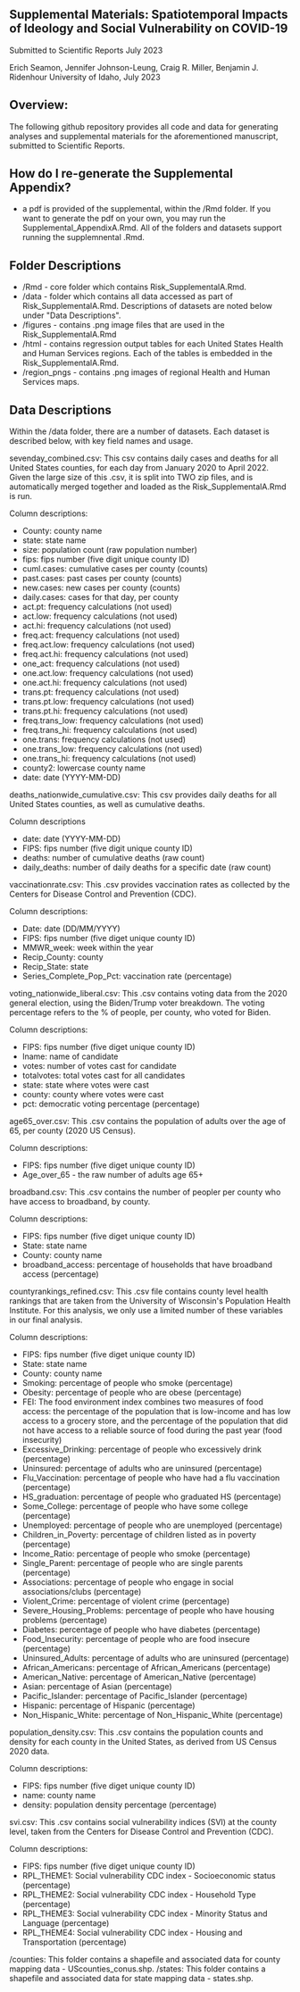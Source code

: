 ## Supplemental Materials: Spatiotemporal Impacts of Ideology and Social Vulnerability on COVID-19

Submitted to Scientific Reports July 2023

Erich Seamon, Jennifer Johnson-Leung, Craig R. Miller, Benjamin J. Ridenhour
University of Idaho, July 2023

## Overview:

The following github repository provides all code and data for generating analyses and supplemental materials for the aforementioned manuscript, submitted to Scientific Reports. 

## How do I re-generate the Supplemental Appendix?

- a pdf is provided of the supplemental, within the /Rmd folder.  If you want to generate the pdf on your own, you may run the Supplemental_AppendixA.Rmd.  All of the folders and datasets support running the supplemnental .Rmd.

## Folder Descriptions

- /Rmd  -  core folder which contains Risk_SupplementalA.Rmd.
- /data  - folder which contains all data accessed as part of Risk_SupplementalA.Rmd.  Descriptions of datasets are noted below under "Data Descriptions".
- /figures - contains .png image files that are used in the Risk_SupplementalA.Rmd
- /html - contains regression output tables for each United States Health and Human Services regions.  Each of the tables is embedded in the Risk_SupplementalA.Rmd.
- /region_pngs - contains .png images of regional Health and Human Services maps.


## Data Descriptions

Within the /data folder, there are a number of datasets.  Each dataset is described below, with key field names and usage.

sevenday_combined.csv: This csv contains daily cases and deaths for all United States counties, for each day from January 2020 to April 2022.  Given the large size of this .csv, it is split into TWO zip files, and is automatically merged together and loaded as the Risk_SupplementalA.Rmd is run.

Column descriptions:

- County: county name
- state: state name
- size: population count (raw population number)
- fips: fips number (five digit unique county ID)
- cuml.cases: cumulative cases per county (counts)
- past.cases: past cases per county (counts)
- new.cases: new cases per county (counts)
- daily.cases: cases for that day, per county
- act.pt: frequency calculations (not used)
- act.low: frequency calculations (not used)
- act.hi: frequency calculations (not used)
- freq.act: frequency calculations (not used)
- freq.act.low: frequency calculations (not used)
- freq.act.hi: frequency calculations (not used)
- one_act: frequency calculations (not used)
- one.act.low: frequency calculations (not used)
- one.act.hi: frequency calculations (not used)
- trans.pt: frequency calculations (not used)
- trans.pt.low: frequency calculations (not used)
- trans.pt.hi: frequency calculations (not used)
- freq.trans_low: frequency calculations (not used)
- freq.trans_hi: frequency calculations (not used)
- one.trans: frequency calculations (not used)
- one.trans_low: frequency calculations (not used)
- one.trans_hi: frequency calculations (not used)
- county2: lowercase county name
- date: date (YYYY-MM-DD)

deaths_nationwide_cumulative.csv: This csv provides daily deaths for all United States counties, as well as cumulative deaths.  

Column descriptions

- date: date (YYYY-MM-DD)
- FIPS: fips number (five digit unique county ID)
- deaths: number of cumulative deaths (raw count)
- daily_deaths: number of daily deaths for a specific date (raw count)

vaccinationrate.csv: This .csv provides vaccination rates as collected by the Centers for Disease Control and Prevention (CDC). 

Column descriptions:

- Date: date (DD/MM/YYYY)
- FIPS: fips number (five diget unique county ID)
- MMWR_week: week within the year
- Recip_County: county
- Recip_State: state
- Series_Complete_Pop_Pct: vaccination rate (percentage)
  
voting_nationwide_liberal.csv: This .csv contains voting data from the 2020 general election, using the Biden/Trump voter breakdown.  The voting percentage refers to the % of people, per county, who voted for Biden.

Column descriptions:

- FIPS: fips number (five diget unique county ID)
- lname: name of candidate
- votes: number of votes cast for candidate
- totalvotes: total votes cast for all candidates
- state: state where votes were cast
- county: county where votes were cast
- pct: democratic voting percentage (percentage)

age65_over.csv: This .csv contains the population of adults over the age of 65, per county (2020 US Census).

Column descriptions:

- FIPS: fips number (five diget unique county ID)
- Age_over_65 - the raw number of adults age 65+

broadband.csv: This .csv contains the number of peopler per county who have access to broadband, by county.

Column descriptions:

- FIPS: fips number (five diget unique county ID)
- State: state name
- County: county name
- broadband_access: percentage of households that have broadband access (percentage)

countyrankings_refined.csv: This .csv file contains county level health rankings that are taken from the University of Wisconsin's Population Health Institute.  For this analysis, we only use a limited number of these variables in our final analysis.

Column descriptions:

- FIPS: fips number (five diget unique county ID)
- State: state name
- County: county name
- Smoking: percentage of people who smoke (percentage)
- Obesity: percentage of people who are obese (percentage)
- FEI: The food environment index combines two measures of food access: the percentage of the population that is low-income and has low access to a grocery store, and the percentage of the population that did not have access to a reliable source of food during the past year (food insecurity)
- Excessive_Drinking: percentage of people who excessively drink (percentage)
- Uninsured: percentage of adults who are uninsured (percentage)
- Flu_Vaccination: percentage of people who have had a flu vaccination (percentage)
- HS_graduation: percentage of people who graduated HS (percentage)
- Some_College: percentage of people who have some college (percentage)
- Unemployed: percentage of people who are unemployed (percentage)
- Children_in_Poverty: percentage of children listed as in poverty (percentage)
- Income_Ratio: percentage of people who smoke (percentage)
- Single_Parent: percentage of people who are single parents (percentage)
- Associations: percentage of people who engage in social associations/clubs (percentage)
- Violent_Crime: percentage of violent crime (percentage)
- Severe_Housing_Problems: percentage of people who have housing problems (percentage)
- Diabetes: percentage of people who have diabetes (percentage)
- Food_Insecurity: percentage of people who are food insecure (percentage)
- Uninsured_Adults: percentage of adults who are uninsured (percentage)
- African_Americans: percentage of African_Americans (percentage)
- American_Native: percentage of American_Native (percentage)
- Asian: percentage of Asian (percentage)
- Pacific_Islander: percentage of Pacific_Islander (percentage)
- Hispanic: percentage of Hispanic (percentage)
- Non_Hispanic_White: percentage of Non_Hispanic_White (percentage)

population_density.csv: This .csv contains the population counts and density for each county in the United States, as derived from US Census 2020 data.

Column descriptions:

- FIPS: fips number (five diget unique county ID)
- name: county name
- density: population density percentage (percentage)

svi.csv: This .csv contains social vulnerability indices (SVI) at the county level, taken from the Centers for Disease Control and Prevention (CDC).

Column descriptions:

- FIPS: fips number (five diget unique county ID)
- RPL_THEME1: Social vulnerability CDC index - Socioeconomic status (percentage)
- RPL_THEME2: Social vulnerability CDC index - Household Type (percentage)
- RPL_THEME3: Social vulnerability CDC index - Minority Status and Language (percentage)
- RPL_THEME4: Social vulnerability CDC index - Housing and Transportation (percentage)

/counties: This folder contains a shapefile and associated data for county mapping data - UScounties_conus.shp.
/states: This folder contains a shapefile and associated data for state mapping data - states.shp.

